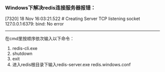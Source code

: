 ### Windows下解决redis连接服务器报错：

[7320] 18 Nov 16:03:21.522 # Creating Server TCP listening socket 127.0.0.1:6379: bind: No error

---

在cmd里按顺序依次输入以下命令：

1. redis-cli.exe
2. shutdown
3. exit
4. 进入redis根目录下输入redis-server.exe redis.windows.conf 